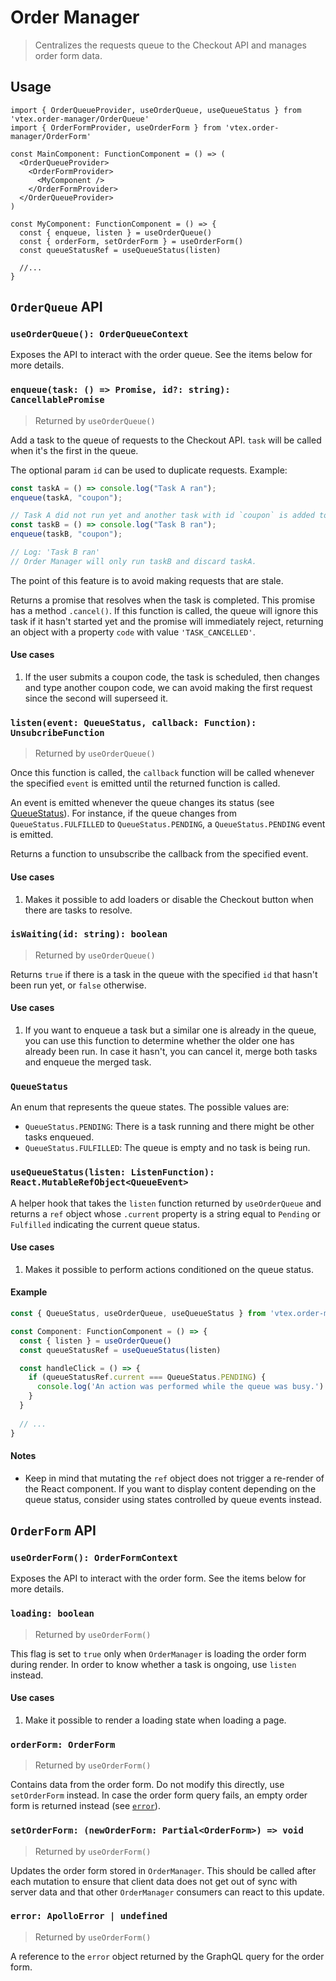 # Order Manager

> Centralizes the requests queue to the Checkout API and manages order form data.

## Usage

```tsx
import { OrderQueueProvider, useOrderQueue, useQueueStatus } from 'vtex.order-manager/OrderQueue'
import { OrderFormProvider, useOrderForm } from 'vtex.order-manager/OrderForm'

const MainComponent: FunctionComponent = () => (
  <OrderQueueProvider>
    <OrderFormProvider>
      <MyComponent />
    </OrderFormProvider>
  </OrderQueueProvider>
)

const MyComponent: FunctionComponent = () => {
  const { enqueue, listen } = useOrderQueue()
  const { orderForm, setOrderForm } = useOrderForm()
  const queueStatusRef = useQueueStatus(listen)
  
  //...
}
```

## `OrderQueue` API

### `useOrderQueue(): OrderQueueContext`

Exposes the API to interact with the order queue. See the items below for more details.

### `enqueue(task: () => Promise, id?: string): CancellablePromise`

> Returned by `useOrderQueue()`

Add a task to the queue of requests to the Checkout API. `task` will be called when it's the first in the queue.

The optional param `id` can be used to duplicate requests. Example:

```ts
const taskA = () => console.log("Task A ran");
enqueue(taskA, "coupon");

// Task A did not run yet and another task with id `coupon` is added to the queue
const taskB = () => console.log("Task B ran");
enqueue(taskB, "coupon");

// Log: 'Task B ran'
// Order Manager will only run taskB and discard taskA.
```

The point of this feature is to avoid making requests that are stale.

Returns a promise that resolves when the task is completed. This promise has a method `.cancel()`. If this function is called, the queue will ignore this task if it hasn't started yet and the promise will immediately reject, returning an object with a property `code` with value `'TASK_CANCELLED'`.

#### Use cases

1. If the user submits a coupon code, the task is scheduled, then changes and type another coupon code, we can avoid making the first request since the second will superseed it.

### `listen(event: QueueStatus, callback: Function): UnsubcribeFunction`

> Returned by `useOrderQueue()`

Once this function is called, the `callback` function will be called whenever the specified `event` is emitted until the returned function is called.

An event is emitted whenever the queue changes its status (see [QueueStatus](#QueueStatus)). For instance, if the queue changes from `QueueStatus.FULFILLED` to `QueueStatus.PENDING`, a `QueueStatus.PENDING` event is emitted.

Returns a function to unsubscribe the callback from the specified event.

#### Use cases

1. Makes it possible to add loaders or disable the Checkout button when there are tasks to resolve.

### `isWaiting(id: string): boolean`

> Returned by `useOrderQueue()`

Returns `true` if there is a task in the queue with the specified `id` that hasn't been run yet, or `false` otherwise.

#### Use cases

1. If you want to enqueue a task but a similar one is already in the queue, you can use this function to determine whether the older one has already been run. In case it hasn't, you can cancel it, merge both tasks and enqueue the merged task.

### `QueueStatus`

An enum that represents the queue states. The possible values are:

- `QueueStatus.PENDING`: There is a task running and there might be other tasks enqueued.
- `QueueStatus.FULFILLED`: The queue is empty and no task is being run.

### `useQueueStatus(listen: ListenFunction): React.MutableRefObject<QueueEvent>`

A helper hook that takes the `listen` function returned by `useOrderQueue` and returns a `ref` object whose `.current` property is a string equal to `Pending` or `Fulfilled` indicating the current queue status.

#### Use cases

1. Makes it possible to perform actions conditioned on the queue status.

#### Example

```ts
const { QueueStatus, useOrderQueue, useQueueStatus } from 'vtex.order-manager/OrderQueue'

const Component: FunctionComponent = () => {
  const { listen } = useOrderQueue()
  const queueStatusRef = useQueueStatus(listen)

  const handleClick = () => {
    if (queueStatusRef.current === QueueStatus.PENDING) {
      console.log('An action was performed while the queue was busy.')
    }
  }
  
  // ...
}
```

#### Notes

- Keep in mind that mutating the `ref` object does not trigger a re-render of the React component. If you want to display content depending on the queue status, consider using states controlled by queue events instead.

## `OrderForm` API

### `useOrderForm(): OrderFormContext`

Exposes the API to interact with the order form. See the items below for more details.

### `loading: boolean`

> Returned by `useOrderForm()`

This flag is set to `true` only when `OrderManager` is loading the order form during render. In order to know whether a task is ongoing, use `listen` instead.

#### Use cases

1. Make it possible to render a loading state when loading a page.

### `orderForm: OrderForm`

> Returned by `useOrderForm()`

Contains data from the order form. Do not modify this directly, use `setOrderForm` instead. In case the order form query fails, an empty order form is returned instead (see [`error`](#error-apolloerror--undefined)).

### `setOrderForm: (newOrderForm: Partial<OrderForm>) => void`

> Returned by `useOrderForm()`

Updates the order form stored in `OrderManager`. This should be called after each mutation to ensure that client data does not get out of sync with server data and that other `OrderManager` consumers can react to this update.

### `error: ApolloError | undefined`

> Returned by `useOrderForm()`

A reference to the `error` object returned by the GraphQL query for the order form.

